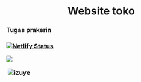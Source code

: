 <h1 align="center">Website toko</h1>

<h3 align="left">Tugas prakerin<h3>
  
  
[![Netlify Status](https://api.netlify.com/api/v1/badges/312f7680-cb1d-4688-a6b2-750d08ccfcbd/deploy-status)](https://app.netlify.com/sites/prakerin-izdevs/deploys)


[![ ](https://github-readme-stats.vercel.app/api/pin/?username=izuye&repo=klmpk2-web&theme=radical)](https://github.com/izuye/klmpk2-web)


<p>&nbsp;<img align="center" src="https://github-readme-stats.vercel.app/api?username=izuye&show_icons=true&theme=dark&locale=en" alt="izuye" /></p>
